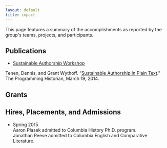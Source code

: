 ```yaml
---
layout: default
title: impact
---
```


This page features a summary of the accomplishments as reported by the group's
teams, projects, and participants.

## Publications

- [Sustainable Authorship
  Workshop](http://xpmethod.plaintext.in/minimal-computing/pandoc.html)  

Tenen, Dennis, and Grant Wythoff. “[Sustainable Authorship in Plain
Text](http://programminghistorian.org/lessons/sustainable-authorship-in-plain-text-using-pandoc-and-markdown).”
The Programming Historian, March 19, 2014.

## Grants

## Hires, Placements, and Admissions

- Spring 2015  
Aaron Plasek admitted to Columbia History Ph.D. program.  
Jonathan Reeve admitted to Columbia English and Comparative Literature.  



